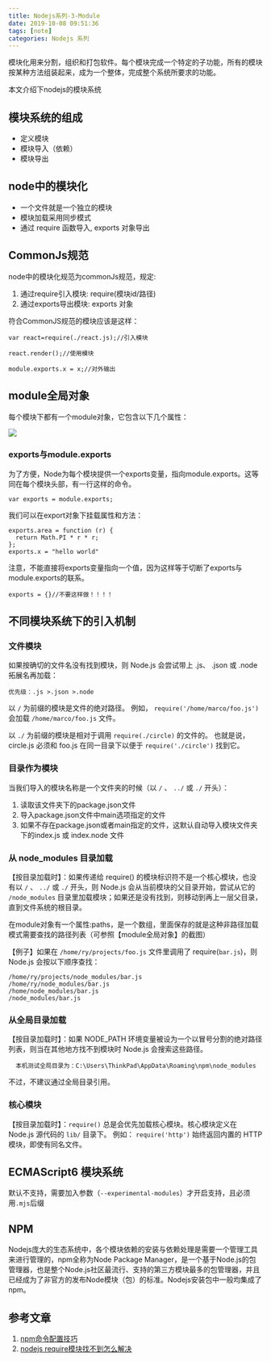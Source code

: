 ```yaml
---
title: Nodejs系列-3-Module
date: 2019-10-08 09:51:36
tags: [note]
categories: Nodejs 系列
---
```


模块化用来分割，组织和打包软件。每个模块完成一个特定的子功能，所有的模块按某种方法组装起来，成为一个整体，完成整个系统所要求的功能。  

本文介绍下nodejs的模块系统

<!-- more -->
## 模块系统的组成
- 定义模块
- 模块导入（依赖）
- 模块导出

## node中的模块化
- 一个文件就是一个独立的模块
- 模块加载采用同步模式
- 通过 require 函数导入, exports 对象导出


## CommonJs规范
node中的模块化规范为commonJs规范，规定:

1. 通过require引入模块: require(模块id/路径)
2. 通过exports导出模块: exports 对象

符合CommonJS规范的模块应该是这样：

    var react=require(./react.js);//引入模块
    
    react.render();//使用模块
    
    module.exports.x = x;//对外输出

## module全局对象
每个模块下都有一个module对象，它包含以下几个属性：

![](1.jpg)

### exports与module.exports

为了方便，Node为每个模块提供一个exports变量，指向module.exports。这等同在每个模块头部，有一行这样的命令。

 	var exports = module.exports;

我们可以在export对象下挂载属性和方法：

	exports.area = function (r) {
	  return Math.PI * r * r;
	};
	exports.x = "hello world"
注意，不能直接将exports变量指向一个值，因为这样等于切断了exports与module.exports的联系。

    exports = {}//不要这样做！！！！

## 不同模块系统下的引入机制
### 文件模块

如果按确切的文件名没有找到模块，则 Node.js 会尝试带上 .js、 .json 或 .node 拓展名再加载：

	优先级：.js >.json >.node

以 `/` 为前缀的模块是文件的绝对路径。 例如， `require('/home/marco/foo.js')` 会加载 `/home/marco/foo.js` 文件。

以 `./` 为前缀的模块是相对于调用 `require(./circle)` 的文件的。 也就是说， circle.js 必须和 foo.js 在同一目录下以便于 `require('./circle')` 找到它。

### 目录作为模块
当我们导入的模块名称是一个文件夹的时候（以 `/` 、 `../` 或 `./` 开头）：  

1. 读取该文件夹下的package.json文件
2. 导入package.json文件中main选项指定的文件
3. 如果不存在package.json或者main指定的文件，这默认自动导入模块文件夹下的index.js 或 index.node 文件

### 从 node_modules 目录加载
【按目录加载时】：如果传递给 require() 的模块标识符不是一个核心模块，也没有以  `/` 、 `../` 或 `./` 开头，则 Node.js 会从当前模块的父目录开始，尝试从它的 `/node_modules` 目录里加载模块；如果还是没有找到，则移动到再上一层父目录，直到文件系统的根目录。

在module对象有一个属性:paths，是一个数组，里面保存的就是这种非路径加载模式需要查找的路径列表（可参照【module全局对象】的截图）

【例子】如果在 `/home/ry/projects/foo.js` 文件里调用了 require(`bar.js`)，则 Node.js 会按以下顺序查找：
	
    /home/ry/projects/node_modules/bar.js
    /home/ry/node_modules/bar.js
    /home/node_modules/bar.js
    /node_modules/bar.js

### 从全局目录加载
【按目录加载时】：如果 NODE_PATH 环境变量被设为一个以冒号分割的绝对路径列表，则当在其他地方找不到模块时 Node.js 会搜索这些路径。

	  本机测试全局目录为：C:\Users\ThinkPad\AppData\Roaming\npm\node_modules

不过，不建议通过全局目录引用。

### 核心模块
【按目录加载时】：`require()` 总是会优先加载核心模块。核心模块定义在 Node.js 源代码的 `lib/` 目录下。
例如： `require('http')` 始终返回内置的 HTTP 模块，即使有同名文件。

## ECMAScript6 模块系统

默认不支持，需要加入参数（`--experimental-modules`）才开启支持，且必须用`.mjs`后缀

## NPM
Nodejs庞大的生态系统中，各个模块依赖的安装与依赖处理是需要一个管理工具来进行管理的，npm全称为Node Package Manager，是一个基于Node.js的包管理器，也是整个Node.js社区最流行、支持的第三方模块最多的包管理器，并且已经成为了非官方的发布Node模块（包）的标准。Nodejs安装包中一般均集成了npm。

## 参考文章
1. [npm命令配置技巧](https://www.jianshu.com/p/0f8ba68a04ec)
2. [nodejs require模块找不到怎么解决](https://jingyan.baidu.com/article/2d5afd6937ad7785a2e28e98.html)